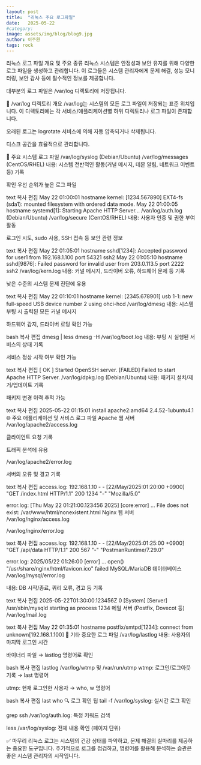 ```yaml
---
layout: post
title:  "리눅스 주요 로그파일"
date:   2025-05-22
#category: 
image: assets/img/blog/blog9.jpg
author: 이주환
tags: rock
---
```


리눅스 로그 파일 개요 및 주요 종류
리눅스 시스템은 안정성과 보안 유지를 위해 다양한 로그 파일을 생성하고 관리합니다. 이 로그들은 시스템 관리자에게 문제 해결, 성능 모니터링, 보안 감사 등에 필수적인 정보를 제공합니다.

대부분의 로그 파일은 /var/log 디렉토리에 저장됩니다.

📁 /var/log 디렉토리 개요
/var/log는 시스템의 모든 로그 파일이 저장되는 표준 위치입니다. 이 디렉토리에는 각 서비스/애플리케이션별 하위 디렉토리나 로그 파일이 존재합니다.

오래된 로그는 logrotate 서비스에 의해 자동 압축되거나 삭제됩니다.

디스크 공간을 효율적으로 관리합니다.

📝 주요 시스템 로그 파일
/var/log/syslog (Debian/Ubuntu)
/var/log/messages (CentOS/RHEL)
내용: 시스템 전반적인 활동(커널 메시지, 데몬 알림, 네트워크 이벤트 등) 기록

확인 우선 순위가 높은 로그 파일

text
복사
편집
May 22 01:00:01 hostname kernel: [1234.567890] EXT4-fs (sda1): mounted filesystem with ordered data mode.
May 22 01:00:05 hostname systemd[1]: Starting Apache HTTP Server...
/var/log/auth.log (Debian/Ubuntu)
/var/log/secure (CentOS/RHEL)
내용: 사용자 인증 및 권한 부여 활동

로그인 시도, sudo 사용, SSH 접속 등 보안 관련 정보

text
복사
편집
May 22 01:05:01 hostname sshd[1234]: Accepted password for user1 from 192.168.1.100 port 54321 ssh2
May 22 01:05:10 hostname sshd[9876]: Failed password for invalid user from 203.0.113.5 port 2222 ssh2
/var/log/kern.log
내용: 커널 메시지, 드라이버 오류, 하드웨어 문제 등 기록

낮은 수준의 시스템 문제 진단에 유용

text
복사
편집
May 22 01:10:01 hostname kernel: [2345.678901] usb 1-1: new full-speed USB device number 2 using ohci-hcd
/var/log/dmesg
내용: 시스템 부팅 시 출력된 모든 커널 메시지

하드웨어 감지, 드라이버 로딩 확인 가능

bash
복사
편집
dmesg | less
dmesg -H
/var/log/boot.log
내용: 부팅 시 실행된 서비스의 상태 기록

서비스 정상 시작 여부 확인 가능

text
복사
편집
[  OK  ] Started OpenSSH server.
[FAILED] Failed to start Apache HTTP Server.
/var/log/dpkg.log (Debian/Ubuntu)
내용: 패키지 설치/제거/업데이트 기록

패키지 변경 이력 추적 가능

text
복사
편집
2025-05-22 01:15:01 install apache2:amd64 <none> 2.4.52-1ubuntu4.1
🌐 주요 애플리케이션 및 서비스 로그 파일
Apache 웹 서버
/var/log/apache2/access.log

클라이언트 요청 기록

트래픽 분석에 유용

/var/log/apache2/error.log

서버의 오류 및 경고 기록

text
복사
편집
access.log:
192.168.1.10 - - [22/May/2025:01:20:00 +0900] "GET /index.html HTTP/1.1" 200 1234 "-" "Mozilla/5.0"

error.log:
[Thu May 22 01:21:00.123456 2025] [core:error] ... File does not exist: /var/www/html/nonexistent.html
Nginx 웹 서버
/var/log/nginx/access.log

/var/log/nginx/error.log

text
복사
편집
access.log:
192.168.1.10 - - [22/May/2025:01:25:00 +0900] "GET /api/data HTTP/1.1" 200 567 "-" "PostmanRuntime/7.29.0"

error.log:
2025/05/22 01:26:00 [error] ... open() "/usr/share/nginx/html/favicon.ico" failed
MySQL/MariaDB 데이터베이스
/var/log/mysql/error.log

내용: DB 시작/종료, 쿼리 오류, 경고 등 기록

text
복사
편집
2025-05-22T01:30:00.123456Z 0 [System] [Server] /usr/sbin/mysqld starting as process 1234
메일 서버 (Postfix, Dovecot 등)
/var/log/mail.log

text
복사
편집
May 22 01:35:01 hostname postfix/smtpd[1234]: connect from unknown[192.168.1.100]
📌 기타 중요한 로그 파일
/var/log/lastlog
내용: 사용자의 마지막 로그인 시간

바이너리 파일 → lastlog 명령어로 확인

bash
복사
편집
lastlog
/var/log/wtmp 및 /var/run/utmp
wtmp: 로그인/로그아웃 기록 → last 명령어

utmp: 현재 로그인한 사용자 → who, w 명령어

bash
복사
편집
last
who
🔍 로그 확인 팁
tail -f /var/log/syslog: 실시간 로그 확인

grep ssh /var/log/auth.log: 특정 키워드 검색

less /var/log/syslog: 전체 내용 확인 (페이지 단위)

✅ 마무리
리눅스 로그는 시스템의 건강 상태를 파악하고, 문제 해결의 실마리를 제공하는 중요한 도구입니다.
주기적으로 로그를 점검하고, 명령어를 활용해 분석하는 습관은 좋은 시스템 관리자의 시작입니다.